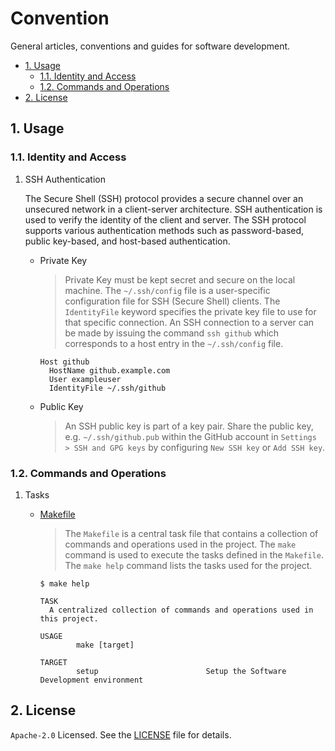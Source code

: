 # Convention

General articles, conventions and guides for software development.

- [1. Usage](#1-usage)
  - [1.1. Identity and Access](#11-identity-and-access)
  - [1.2. Commands and Operations](#12-commands-and-operations)
- [2. License](#2-license)

## 1. Usage

### 1.1. Identity and Access

1. SSH Authentication

    The Secure Shell (SSH) protocol provides a secure channel over an unsecured network in a client-server architecture. SSH authentication is used to verify the identity of the client and server. The SSH protocol supports various authentication methods such as password-based, public key-based, and host-based authentication.

     - Private Key
       > Private Key must be kept secret and secure on the local machine. The `~/.ssh/config` file is a user-specific configuration file for SSH (Secure Shell) clients. The `IdentityFile` keyword specifies the private key file to use for that specific connection. An SSH connection to a server can be made by issuing the command `ssh github` which corresponds to a host entry in the `~/.ssh/config` file.

       ```plaintext
       Host github
         HostName github.example.com
         User exampleuser
         IdentityFile ~/.ssh/github
       ```

     - Public Key
       > An SSH public key is part of a key pair. Share the public key, e.g. `~/.ssh/github.pub` within the GitHub account in `Settings > SSH and GPG keys` by configuring `New SSH key` or `Add SSH key`.

### 1.2. Commands and Operations

1. Tasks

    - [Makefile](Makefile)
      > The `Makefile` is a central task file that contains a collection of commands and operations used in the project. The `make` command is used to execute the tasks defined in the `Makefile`. The `make help` command lists the tasks used for the project.

      ```plaintext
      $ make help

      TASK
        A centralized collection of commands and operations used in this project.

      USAGE
              make [target]
      
      TARGET
              setup                        Setup the Software Development environment
      ```

## 2. License

`Apache-2.0` Licensed. See the [LICENSE](LICENSE) file for details.
